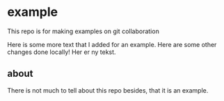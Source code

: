 # example
This repo is for making examples on git collaboration

Here is some more text that I added for an example. 
Here are some other changes done locally!
Her er ny tekst.

## about
There is not much to tell about this repo besides, that it is an example.
